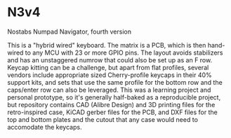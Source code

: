 # N3v4
Nostabs Numpad Navigator, fourth version

This is a "hybrid wired" keyboard.  The matrix is a PCB, which is then hand-wired to any MCU with 23 or more GPIO pins.  The layout avoids stabilizers and has an unstaggered numrow that could also be set up as an F row.  Keycap kitting can be a challenge, but apart from flat profiles, several vendors include appropriate sized Cherry-profile keycaps in their 40% support kits, and sets that use the same profile for the bottom row and the caps/enter row can also be leveraged.  This was a learning project and personal prototype, so it's generally half-baked as a reproducible project, but repository contains CAD (Alibre Design) and 3D printing files for the retro-inspired case,  KiCAD gerber files for the PCB, and DXF files for the top and bottom plates and the cutout that any case would need to accomodate the keycaps.
